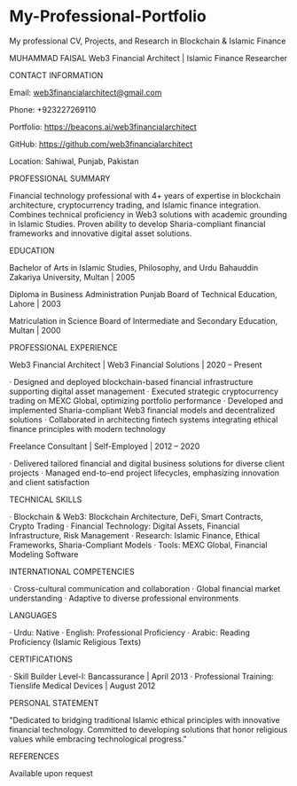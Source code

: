 # My-Professional-Portfolio
My professional CV, Projects, and Research in Blockchain &amp; Islamic Finance

MUHAMMAD FAISAL
Web3 Financial Architect | Islamic Finance Researcher



CONTACT INFORMATION

Email: web3financialarchitect@gmail.com

Phone: +923227269110

Portfolio: https://beacons.ai/web3financialarchitect

GitHub: https://github.com/web3financialarchitect

Location: Sahiwal, Punjab, Pakistan



PROFESSIONAL SUMMARY

Financial technology professional with 4+ years of expertise in blockchain architecture, cryptocurrency trading, and Islamic finance integration. Combines technical proficiency in Web3 solutions with academic grounding in Islamic Studies. Proven ability to develop Sharia-compliant financial frameworks and innovative digital asset solutions.



EDUCATION

Bachelor of Arts in Islamic Studies, Philosophy, and Urdu
Bahauddin Zakariya University, Multan | 2005

Diploma in Business Administration
Punjab Board of Technical Education, Lahore | 2003

Matriculation in Science
Board of Intermediate and Secondary Education, Multan | 2000



PROFESSIONAL EXPERIENCE

Web3 Financial Architect | Web3 Financial Solutions | 2020 – Present

· Designed and deployed blockchain-based financial infrastructure supporting digital asset management
· Executed strategic cryptocurrency trading on MEXC Global, optimizing portfolio performance
· Developed and implemented Sharia-compliant Web3 financial models and decentralized solutions
· Collaborated in architecting fintech systems integrating ethical finance principles with modern technology

Freelance Consultant | Self-Employed | 2012 – 2020

· Delivered tailored financial and digital business solutions for diverse client projects
· Managed end-to-end project lifecycles, emphasizing innovation and client satisfaction



TECHNICAL SKILLS

· Blockchain & Web3: Blockchain Architecture, DeFi, Smart Contracts, Crypto Trading
· Financial Technology: Digital Assets, Financial Infrastructure, Risk Management
· Research: Islamic Finance, Ethical Frameworks, Sharia-Compliant Models
· Tools: MEXC Global, Financial Modeling Software



INTERNATIONAL COMPETENCIES

· Cross-cultural communication and collaboration
· Global financial market understanding
· Adaptive to diverse professional environments



LANGUAGES

· Urdu: Native
· English: Professional Proficiency
· Arabic: Reading Proficiency (Islamic Religious Texts)



CERTIFICATIONS

· Skill Builder Level-I: Bancassurance | April 2013
· Professional Training: Tienslife Medical Devices | August 2012



PERSONAL STATEMENT

"Dedicated to bridging traditional Islamic ethical principles with innovative financial technology. Committed to developing solutions that honor religious values while embracing technological progress."



REFERENCES

Available upon request
